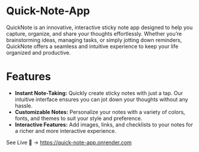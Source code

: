 # Quick-Note-App
QuickNote is an innovative, interactive sticky note app designed to help you capture, organize, and share your thoughts effortlessly. Whether you’re brainstorming ideas, managing tasks, or simply jotting down reminders, QuickNote offers a seamless and intuitive experience to keep your life organized and productive.

# Features
* **Instant Note-Taking:** Quickly create sticky notes with just a tap. Our intuitive interface ensures you can jot down your thoughts without any hassle.
* **Customizable Notes:** Personalize your notes with a variety of colors, fonts, and themes to suit your style and preference.
* **Interactive Features:** Add images, links, and checklists to your notes for a richer and more interactive experience.

See Live 🎉 -> 
https://quick-note-app.onrender.com

